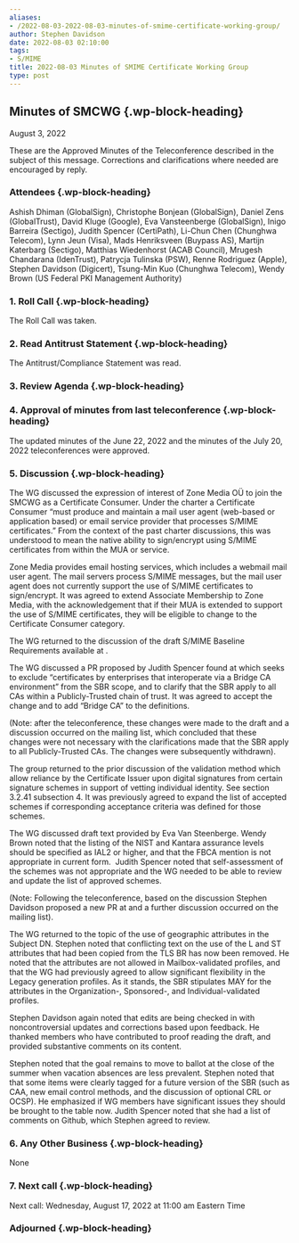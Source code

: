 ```yaml
---
aliases:
- /2022-08-03-2022-08-03-minutes-of-smime-certificate-working-group/
author: Stephen Davidson
date: 2022-08-03 02:10:00
tags:
- S/MIME
title: 2022-08-03 Minutes of SMIME Certificate Working Group 
type: post
---
```


## Minutes of SMCWG {.wp-block-heading}

August 3, 2022

These are the Approved Minutes of the Teleconference described in the subject of this message. Corrections and clarifications where needed are encouraged by reply.

### Attendees {.wp-block-heading}

Ashish Dhiman (GlobalSign), Christophe Bonjean (GlobalSign), Daniel Zens (GlobalTrust), David Kluge (Google), Eva Vansteenberge (GlobalSign), Inigo Barreira (Sectigo), Judith Spencer (CertiPath), Li-Chun Chen (Chunghwa Telecom), Lynn Jeun (Visa), Mads Henriksveen (Buypass AS), Martijn Katerbarg (Sectigo), Matthias Wiedenhorst (ACAB Council), Mrugesh Chandarana (IdenTrust), Patrycja Tulinska (PSW), Renne Rodriguez (Apple), Stephen Davidson (Digicert), Tsung-Min Kuo (Chunghwa Telecom), Wendy Brown (US Federal PKI Management Authority)

### 1. Roll Call {.wp-block-heading}

The Roll Call was taken.

### 2. Read Antitrust Statement {.wp-block-heading}

The Antitrust/Compliance Statement was read.

### 3. Review Agenda {.wp-block-heading}

### 4. Approval of minutes from last teleconference {.wp-block-heading}

The updated minutes of the June 22, 2022 and the minutes of the July 20, 2022 teleconferences were approved.

### 5. Discussion {.wp-block-heading}

The WG discussed the expression of interest of Zone Media OÜ to join the SMCWG as a Certificate Consumer. Under the charter a Certificate Consumer “must produce and maintain a mail user agent (web-based or application based) or email service provider that processes S/MIME certificates.” From the context of the past charter discussions, this was understood to mean the native ability to sign/encrypt using S/MIME certificates from within the MUA or service.

Zone Media provides email hosting services, which includes a webmail mail user agent. The mail servers process S/MIME messages, but the mail user agent does not currently support the use of S/MIME certificates to sign/encrypt. It was agreed to extend Associate Membership to Zone Media, with the acknowledgement that if their MUA is extended to support the use of S/MIME certificates, they will be eligible to change to the Certificate Consumer category.

The WG returned to the discussion of the draft S/MIME Baseline Requirements available at .

The WG discussed a PR proposed by Judith Spencer found at which seeks to exclude “certificates by enterprises that interoperate via a Bridge CA environment” from the SBR scope, and to clarify that the SBR apply to all CAs within a Publicly-Trusted chain of trust. It was agreed to accept the change and to add “Bridge CA” to the definitions.

(Note: after the teleconference, these changes were made to the draft and a discussion occurred on the mailing list, which concluded that these changes were not necessary with the clarifications made that the SBR apply to all Publicly-Trusted CAs. The changes were subsequently withdrawn).

The group returned to the prior discussion of the validation method which allow reliance by the Certificate Issuer upon digital signatures from certain signature schemes in support of vetting individual identity. See section 3.2.41 subsection 4. It was previously agreed to expand the list of accepted schemes if corresponding acceptance criteria was defined for those schemes.

The WG discussed draft text provided by Eva Van Steenberge. Wendy Brown noted that the listing of the NIST and Kantara assurance levels should be specified as IAL2 or higher, and that the FBCA mention is not appropriate in current form.  Judith Spencer noted that self-assessment of the schemes was not appropriate and the WG needed to be able to review and update the list of approved schemes.

(Note: Following the teleconference, based on the discussion Stephen Davidson proposed a new PR at and a further discussion occurred on the mailing list).

The WG returned to the topic of the use of geographic attributes in the Subject DN. Stephen noted that conflicting text on the use of the L and ST attributes that had been copied from the TLS BR has now been removed. He noted that the attributes are not allowed in Mailbox-validated profiles, and that the WG had previously agreed to allow significant flexibility in the Legacy generation profiles. As it stands, the SBR stipulates MAY for the attributes in the Organization-, Sponsored-, and Individual-validated profiles.

Stephen Davidson again noted that edits are being checked in with noncontroversial updates and corrections based upon feedback. He thanked members who have contributed to proof reading the draft, and provided substantive comments on its content.

Stephen noted that the goal remains to move to ballot at the close of the summer when vacation absences are less prevalent. Stephen noted that that some items were clearly tagged for a future version of the SBR (such as CAA, new email control methods, and the discussion of optional CRL or OCSP). He emphasized if WG members have significant issues they should be brought to the table now. Judith Spencer noted that she had a list of comments on Github, which Stephen agreed to review.

### 6. Any Other Business {.wp-block-heading}

None

### 7. Next call {.wp-block-heading}

Next call: Wednesday, August 17, 2022 at 11:00 am Eastern Time

### Adjourned {.wp-block-heading}